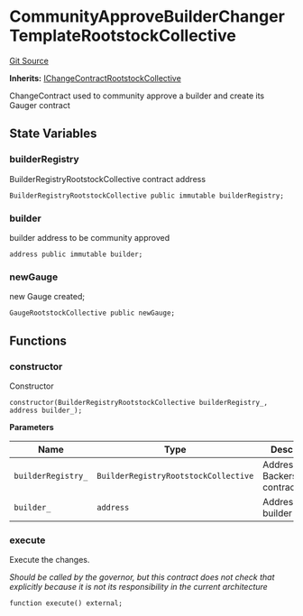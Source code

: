 # CommunityApproveBuilderChangerTemplateRootstockCollective
[Git Source](https://github.com/RootstockCollective/collective-rewards-sc/blob/d3eba7c5de1f4bd94fc8d9063bc035b452fb6c5d/src/governance/changerTemplates/CommunityApproveBuilderChangerTemplateRootstockCollective.sol)

**Inherits:**
[IChangeContractRootstockCollective](/src/interfaces/IChangeContractRootstockCollective.sol/interface.IChangeContractRootstockCollective.md)

ChangeContract used to community approve a builder and create its Gauger contract


## State Variables
### builderRegistry
BuilderRegistryRootstockCollective contract address


```solidity
BuilderRegistryRootstockCollective public immutable builderRegistry;
```


### builder
builder address to be community approved


```solidity
address public immutable builder;
```


### newGauge
new Gauge created;


```solidity
GaugeRootstockCollective public newGauge;
```


## Functions
### constructor

Constructor


```solidity
constructor(BuilderRegistryRootstockCollective builderRegistry_, address builder_);
```
**Parameters**

|Name|Type|Description|
|----|----|-----------|
|`builderRegistry_`|`BuilderRegistryRootstockCollective`|Address of the BackersManger contract|
|`builder_`|`address`|Address of the builder|


### execute

Execute the changes.

*Should be called by the governor, but this contract does not check that explicitly
because it is not its responsibility in the current architecture*


```solidity
function execute() external;
```

